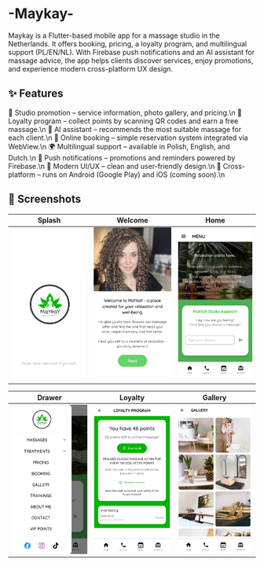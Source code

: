 # -Maykay-
Maykay is a Flutter-based mobile app for a massage studio in the Netherlands. It offers booking, pricing, a loyalty program, and multilingual support (PL/EN/NL). With Firebase push notifications and an AI assistant for massage advice, the app helps clients discover services, enjoy promotions, and experience modern cross-platform UX design.


## ✨ Features

📢 Studio promotion – service information, photo gallery, and pricing.\n
🪪 Loyalty program – collect points by scanning QR codes and earn a free massage.\n
🤖 AI assistant – recommends the most suitable massage for each client.\n
📅 Online booking – simple reservation system integrated via WebView.\n
🌍 Multilingual support – available in Polish, English, and Dutch.\n
🔔 Push notifications – promotions and reminders powered by Firebase.\n
🎨 Modern UI/UX – clean and user-friendly design.\n
📱 Cross-platform – runs on Android (Google Play) and iOS (coming soon).\n


## 📱 Screenshots

| Splash | Welcome | Home |
|--------|---------|------|
| <img src="docs/splash.jpg" width="200"/> | <img src="docs/welcome.jpg" width="200"/> | <img src="docs/home.jpg" width="200"/> |

| Drawer | Loyalty | Gallery |
|--------|---------|---------|
| <img src="docs/drawer.jpg" width="200"/> | <img src="docs/loyalty.jpg" width="200"/> | <img src="docs/galery.jpg" width="200"/> |
